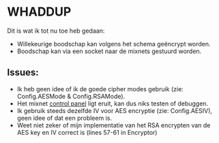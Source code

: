 # WHADDUP
Dit is wat ik tot nu toe heb gedaan:
- Willekeurige boodschap kan volgens het schema geëncrypt worden.
- Boodschap kan via  een socket naar de mixnets gestuurd worden.

## Issues:
- Ik heb geen idee of ik de goede cipher modes gebruik (zie: Config.AESMode & Config.RSAMode).
- Het mixnet [control panel](http://pets.ewi.utwente.nl:62639/) ligt eruit, kan dus niks testen of debuggen.
- Ik gebruik steeds dezelfde IV voor AES encryptie (zie: Config.AESIV), geen idee of dat een probleem is.
- Weet niet zeker of mijn implementatie van het RSA encrypten van de AES key en IV correct is (lines 57-61 in Encryptor)